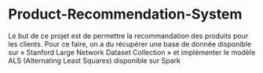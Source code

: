 # Product-Recommendation-System

Le but de ce projet est de permettre la recommandation des produits pour les clients. Pour ce faire, on a du récupérer une base de donnée disponible sur « Stanford Large Network Dataset Collection » et implémenter le modèle ALS (Alternating Least Squares) disponible sur Spark
